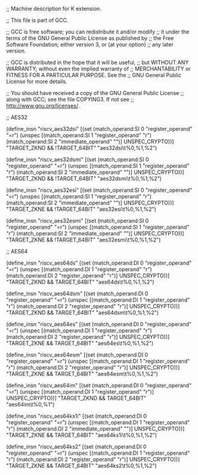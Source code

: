 ;; Machine description for K extension.

;; This file is part of GCC.

;; GCC is free software; you can redistribute it and/or modify
;; it under the terms of the GNU General Public License as published by
;; the Free Software Foundation; either version 3, or (at your option)
;; any later version.

;; GCC is distributed in the hope that it will be useful,
;; but WITHOUT ANY WARRANTY; without even the implied warranty of
;; MERCHANTABILITY or FITNESS FOR A PARTICULAR PURPOSE.  See the
;; GNU General Public License for more details.

;; You should have received a copy of the GNU General Public License
;; along with GCC; see the file COPYING3.  If not see
;; <http://www.gnu.org/licenses/>.


;; AES32

(define_insn "riscv_aes32dsi"
  [(set (match_operand:SI 0 "register_operand" "=r")
    (unspec
      [(match_operand:SI 1 "register_operand" "r")
        (match_operand:SI 2 "immediate_operand" "")]
        UNSPEC_CRYPTO))]
  "TARGET_ZKND && !TARGET_64BIT"
  "aes32dsi\t%0,%1,%2")

(define_insn "riscv_aes32dsmi"
  [(set (match_operand:SI 0 "register_operand" "=r")
    (unspec
      [(match_operand:SI 1 "register_operand" "r")
        (match_operand:SI 2 "immediate_operand" "")]
        UNSPEC_CRYPTO))]
  "TARGET_ZKND && !TARGET_64BIT"
  "aes32dsmi\t%0,%1,%2")

(define_insn "riscv_aes32esi"
  [(set (match_operand:SI 0 "register_operand" "=r")
    (unspec
      [(match_operand:SI 1 "register_operand" "r")
        (match_operand:SI 2 "immediate_operand" "")]
        UNSPEC_CRYPTO))]
  "TARGET_ZKNE && !TARGET_64BIT"
  "aes32esi\t%0,%1,%2")

(define_insn "riscv_aes32esmi"
  [(set (match_operand:SI 0 "register_operand" "=r")
    (unspec
      [(match_operand:SI 1 "register_operand" "r")
        (match_operand:SI 2 "immediate_operand" "")]
        UNSPEC_CRYPTO))]
  "TARGET_ZKNE && !TARGET_64BIT"
  "aes32esmi\t%0,%1,%2")


;; AES64

(define_insn "riscv_aes64ds"
  [(set (match_operand:DI 0 "register_operand" "=r")
    (unspec
      [(match_operand:DI 1 "register_operand" "r")
        (match_operand:DI 2 "register_operand" "r")]
        UNSPEC_CRYPTO))]
  "TARGET_ZKND && TARGET_64BIT"
  "aes64ds\t%0,%1,%2")

(define_insn "riscv_aes64dsm"
  [(set (match_operand:DI 0 "register_operand" "=r")
    (unspec
      [(match_operand:DI 1 "register_operand" "r")
        (match_operand:DI 2 "register_operand" "r")]
        UNSPEC_CRYPTO))]
  "TARGET_ZKND && TARGET_64BIT"
  "aes64dsm\t%0,%1,%2")

(define_insn "riscv_aes64es"
  [(set (match_operand:DI 0 "register_operand" "=r")
    (unspec
      [(match_operand:DI 1 "register_operand" "r")
        (match_operand:DI 2 "register_operand" "r")]
        UNSPEC_CRYPTO))]
  "TARGET_ZKNE && TARGET_64BIT"
  "aes64es\t%0,%1,%2")

(define_insn "riscv_aes64esm"
  [(set (match_operand:DI 0 "register_operand" "=r")
    (unspec
      [(match_operand:DI 1 "register_operand" "r")
        (match_operand:DI 2 "register_operand" "r")]
        UNSPEC_CRYPTO))]
  "TARGET_ZKNE && TARGET_64BIT"
  "aes64esm\t%0,%1,%2")

(define_insn "riscv_aes64im"
  [(set (match_operand:DI 0 "register_operand" "=r")
    (unspec
      [(match_operand:DI 1 "register_operand" "r")]
        UNSPEC_CRYPTO))]
  "TARGET_ZKND && TARGET_64BIT"
  "aes64im\t%0,%1")

(define_insn "riscv_aes64ks1i"
  [(set (match_operand:DI 0 "register_operand" "=r")
    (unspec
      [(match_operand:DI 1 "register_operand" "r")
        (match_operand:DI 2 "immediate_operand" "")]
        UNSPEC_CRYPTO))]
  "TARGET_ZKNE && TARGET_64BIT"
  "aes64ks1i\t%0,%1,%2")

(define_insn "riscv_aes64ks2"
  [(set (match_operand:DI 0 "register_operand" "=r")
    (unspec
      [(match_operand:DI 1 "register_operand" "r")
        (match_operand:DI 2 "register_operand" "r")]
        UNSPEC_CRYPTO))]
  "TARGET_ZKNE && TARGET_64BIT"
  "aes64ks2\t%0,%1,%2")
